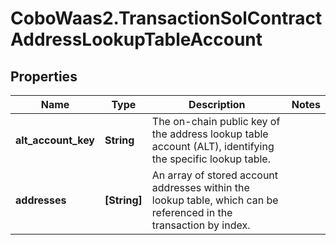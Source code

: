 # CoboWaas2.TransactionSolContractAddressLookupTableAccount

## Properties

Name | Type | Description | Notes
------------ | ------------- | ------------- | -------------
**alt_account_key** | **String** | The on-chain public key of the address lookup table account (ALT), identifying the specific lookup table. | 
**addresses** | **[String]** | An array of stored account addresses within the lookup table, which can be referenced in the transaction by index. | 


